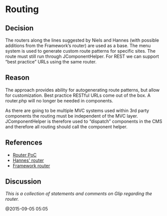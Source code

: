 # Routing

## Decision

The routers along the lines suggested by Niels and Hannes (with possible additions from the 
Framework’s router) are used as a base. The menu system is used to generate custom route 
patterns for specific sites. The route must still run through JComponentHelper.  For REST we 
can support “best practice” URLs using the same router. 

## Reason

The approach provides ability for auto­generating route patterns, but allow for customization. 
Best practice RESTful URLs come out of the box. A router.php will no longer be needed in 
components. 
 
As there are going to be multiple MVC systems used within 3rd party components the routing 
must be independent of the MVC layer. JComponentHelper is therefore used to “dispatch” 
components in the CMS and therefore all routing should call the component helper. 

## References

  - [Router PoC](https://github.com/nibralab/joomla­architecture/blob/master/poc/router.php) 
  - [Hannes' router](https://github.com/Hackwar/joomla­cms/tree/jrouter) 
  - [Framework router](https://github.com/joomla­framework/router) 

## Discussion

*This is a collection of statements and comments on Glip regarding the router.*

@2015-09-05 05:05
